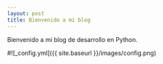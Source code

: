 ```yaml
---
layout: post
title: Bienvenido a mi blog
---
```


Bienvenido a mi blog de desarrollo en Python.

#![_config.yml]({{ site.baseurl }}/images/config.png)
